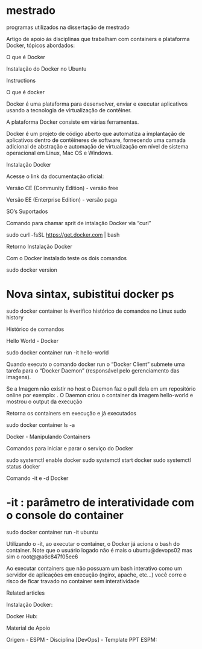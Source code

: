 # mestrado
programas utilizados na dissertação de mestrado 

Artigo de apoio às disciplinas que trabalham com containers e plataforma Docker, tópicos abordados:

O que é Docker 

Instalação do Docker no Ubuntu

Instructions

O que é docker

Docker é uma plataforma para desenvolver, enviar e executar aplicativos usando a tecnologia de virtualização de contêiner.

A plataforma Docker consiste em várias ferramentas.

Docker é um projeto de código aberto que automatiza a implantação de aplicativos dentro de contêineres de software, fornecendo uma camada adicional de abstração e automação de virtualização em nível de sistema operacional em Linux, Mac OS e Windows.

Instalação Docker

Acesse o link da documentação oficial:

 

 Versão CE (Community Edition) - versão free

Versão EE  (Enterprise Edition) - versão paga

SO’s Suportados

Comando para chamar sprit de intalação Docker via “curl”

sudo curl -fsSL https://get.docker.com | bash

Retorno Instalação Docker

Com o Docker instalado teste os dois comandos

sudo docker version
# Nova sintax, subistitui docker ps
sudo docker container ls
#verifico histórico de comandos no Linux
sudo history

Histórico de comandos

Hello World - Docker

sudo docker container run -it hello-world

Quando executo o comando docker run o “Docker Client” submete uma tarefa para o “Docker Daemon” (responsável pelo gerenciamento das imagens).

Se a Imagem não existir no host o Daemon faz o pull dela em um repositório online por exemplo:  . O Daemon criou o container da imagem hello-world e mostrou o output da execução

Retorna os containers em execução e já executados 

sudo docker container ls -a

Docker - Manipulando Containers

Comandos para iniciar e parar o serviço do Docker

sudo systemctl enable docker
sudo systemctl start docker
sudo systemctl status docker

Comando -it e -d Docker

# -it : parâmetro de interatividade com o console do container
sudo docker container run -it ubuntu

Utilizando o -it, ao executar o container, o Docker já aciona o bash do container. Note que o usuário logado não é mais o ubuntu@devops02 mas sim o root@@a6c847f05ee6 

Ao executar containers que não possuam um bash interativo como um servidor de aplicações em execução (nginx, apache, etc…) você corre o risco de ficar travado no container sem interatividade 

Related articles

Instalação Docker:  

Docker Hub:  

Material de Apoio

Origem - ESPM - Disciplina [DevOps] - Template PPT ESPM:  

